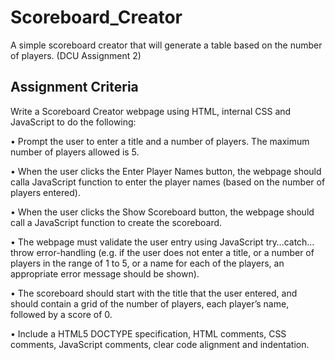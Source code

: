 # Scoreboard_Creator

A simple scoreboard creator that will generate a table based on the number of players. (DCU Assignment 2)

## Assignment Criteria

Write a Scoreboard Creator webpage using HTML, internal CSS and JavaScript
to do the following:

• Prompt the user to enter a title and a number of players. The maximum number of players allowed is 5.

• When the user clicks the Enter Player Names button, the webpage should calla JavaScript function to enter the player names (based on the number of
players entered).

• When the user clicks the Show Scoreboard button, the webpage should call a JavaScript function to create the scoreboard.

• The webpage must validate the user entry using JavaScript try…catch…throw error-handling (e.g. if the user does not enter a title, or a number of players in
the range of 1 to 5, or a name for each of the players, an appropriate error
message should be shown).

• The scoreboard should start with the title that the user entered, and should contain a grid of the number of players, each player’s name, followed by a score of 0.

• Include a HTML5 DOCTYPE specification, HTML comments, CSS comments, JavaScript comments, clear code alignment and indentation.
